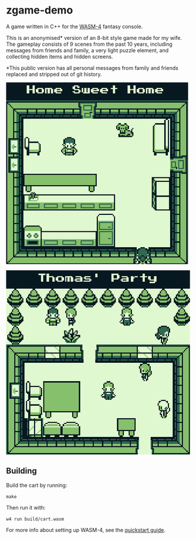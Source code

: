 # zgame-demo

A game written in C++ for the [WASM-4](https://wasm4.org) fantasy console.

This is an anonymised* version of an 8-bit style game made for my wife.
The gameplay consists of 9 scenes from the past 10 years, including messages from friends and family, a very light puzzle element, and collecting hidden items and hidden screens.

*This public version has all personal messages from family and friends replaced and stripped out of git history.

![](https://github.com/peteranastasiou/zgame-demo/blob/master/demo1.gif)


![](https://github.com/peteranastasiou/zgame-demo/blob/master/demo2.gif)


## Building

Build the cart by running:

```shell
make
```

Then run it with:

```shell
w4 run build/cart.wasm
```

For more info about setting up WASM-4, see the [quickstart guide](https://wasm4.org/docs/getting-started/setup?code-lang=cpp#quickstart).
